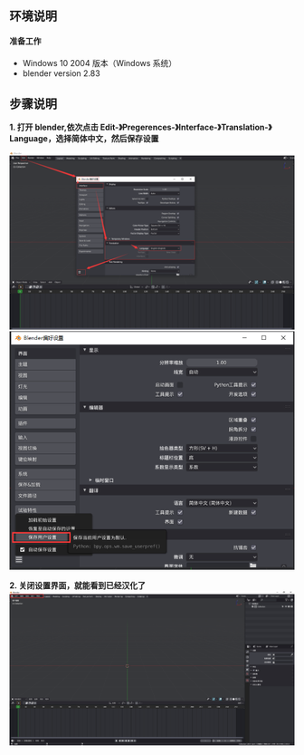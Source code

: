 ## **环境说明**

#### 准备工作

- Windows 10 2004 版本（Windows 系统）
- blender version 2.83

## **步骤说明**

**1. 打开 blender,依次点击 Edit-》Pregerences-》Interface-》Translation-》Language，选择简体中文，然后保存设置**

![设置中文](../../img/3d_img/s1.png)
![保存设置](../../img/3d_img/s2.png)

**2. 关闭设置界面，就能看到已经汉化了**
![汉化结果](../../img/3d_img/s3.png)
